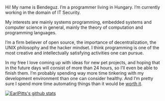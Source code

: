 Hi! My name is Bendeguz. I’m a programmer living in Hungary. I’m currently working in the domain of IT Security.

My interests are mainly systems programming, embedded systems and computer science in general, mainly the theory of computation and programming languages.

I’m a firm believer of open source, the importance of decentralization, the UNIX philosophy and the hacker mindset. I think programming is one of the most creative and intellectually satisfying activities one can pursue.

In my free I love coming up with ideas for new pet projects, and hoping that in the future days will consist of more than 24 hours, so I’ll even be able to finish them. I’m probably spending way more time tinkering with my development environment than one can consider healthy. And I’m pretty sure I spend more time automating things than it would be [worth it](https://xkcd.com/1205/).

[![EarlPitts's github stats](https://github-readme-stats.vercel.app/api?username=earlpitts)](https://github.com/anuraghazra/github-readme-stats)
